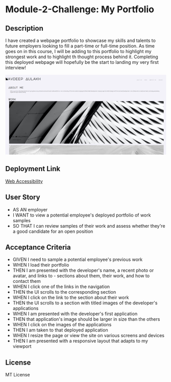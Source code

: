 # Module-2-Challenge: My Portfolio

## Description
I have created a webpage portfolio to showcase my skills and talents to future employers looking to fill a part-time or full-time position. As time goes on in this course, I will be adding to this portfolio to highlight my strongest work and to highlight th thought process behind it. Completing this deployed webpage will hopefully be the start to landing my very first interview!

![Webpage](./Assets/Screenshot%20(2).png)

## Deployment Link
[Web Accessibility]()

## User Story
- AS AN employer
- I WANT to view a potential employee's deployed portfolio of work samples
- SO THAT I can review samples of their work and assess whether they're a good candidate for an open position

## Acceptance Criteria
- GIVEN I need to sample a potential employee's previous work
- WHEN I load their portfolio
- THEN I am presented with the developer's name, a recent photo or avatar, and links to - sections about them, their work, and how to contact them
- WHEN I click one of the links in the navigation
- THEN the UI scrolls to the corresponding section
- WHEN I click on the link to the section about their work
- THEN the UI scrolls to a section with titled images of the developer's applications
- WHEN I am presented with the developer's first application
- THEN that application's image should be larger in size than the others
- WHEN I click on the images of the applications
- THEN I am taken to that deployed application
- WHEN I resize the page or view the site on various screens and devices
- THEN I am presented with a responsive layout that adapts to my viewport

## License
MT License